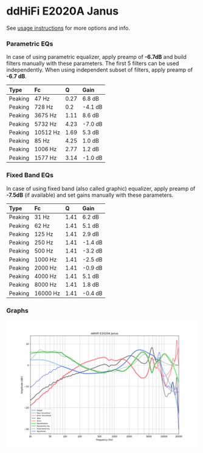 # ddHiFi E2020A Janus
See [usage instructions](https://github.com/jaakkopasanen/AutoEq#usage) for more options and info.

### Parametric EQs
In case of using parametric equalizer, apply preamp of **-6.7dB** and build filters manually
with these parameters. The first 5 filters can be used independently.
When using independent subset of filters, apply preamp of **-6.7 dB**.

| Type    | Fc       |    Q | Gain    |
|:--------|:---------|:-----|:--------|
| Peaking | 47 Hz    | 0.27 | 6.8 dB  |
| Peaking | 728 Hz   | 0.2  | -4.1 dB |
| Peaking | 3675 Hz  | 1.11 | 8.6 dB  |
| Peaking | 5732 Hz  | 4.23 | -7.0 dB |
| Peaking | 10512 Hz | 1.69 | 5.3 dB  |
| Peaking | 85 Hz    | 4.25 | 1.0 dB  |
| Peaking | 1006 Hz  | 2.77 | 1.2 dB  |
| Peaking | 1577 Hz  | 3.14 | -1.0 dB |

### Fixed Band EQs
In case of using fixed band (also called graphic) equalizer, apply preamp of **-7.5dB**
(if available) and set gains manually with these parameters.

| Type    | Fc       |    Q | Gain    |
|:--------|:---------|:-----|:--------|
| Peaking | 31 Hz    | 1.41 | 6.2 dB  |
| Peaking | 62 Hz    | 1.41 | 5.1 dB  |
| Peaking | 125 Hz   | 1.41 | 2.9 dB  |
| Peaking | 250 Hz   | 1.41 | -1.4 dB |
| Peaking | 500 Hz   | 1.41 | -3.2 dB |
| Peaking | 1000 Hz  | 1.41 | -2.5 dB |
| Peaking | 2000 Hz  | 1.41 | -0.9 dB |
| Peaking | 4000 Hz  | 1.41 | 5.1 dB  |
| Peaking | 8000 Hz  | 1.41 | 1.8 dB  |
| Peaking | 16000 Hz | 1.41 | -0.4 dB |

### Graphs
![](./ddHiFi%20E2020A%20Janus.png)